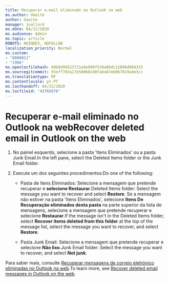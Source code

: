 ```yaml
---
title: Recuperar e-mail eliminado no Outlook na web
ms.author: daeite
author: daeite
manager: joallard
ms.date: 04/21/2020
ms.audience: Admin
ms.topic: article
ROBOTS: NOINDEX, NOFOLLOW
localization_priority: Normal
ms.custom:
- "8000011"
- "1996"
ms.openlocfilehash: 0db8d9d523721a9e890f530a8bdc12890d98d333
ms.sourcegitcommit: 55eff703a17e500681d8fa6a87eb067019ade3cc
ms.translationtype: MT
ms.contentlocale: pt-PT
ms.lasthandoff: 04/22/2020
ms.locfileid: "43765676"
---
```

# <a name="recover-deleted-email-in-outlook-on-the-web"></a><span data-ttu-id="38a44-102">Recuperar e-mail eliminado no Outlook na web</span><span class="sxs-lookup"><span data-stu-id="38a44-102">Recover deleted email in Outlook on the web</span></span>

1. <span data-ttu-id="38a44-103">No painel esquerdo, selecione a pasta 'Itens Eliminados' ou a pasta Junk Email.</span><span class="sxs-lookup"><span data-stu-id="38a44-103">In the left pane, select the Deleted Items folder or the Junk Email folder.</span></span>

2. <span data-ttu-id="38a44-104">Execute um dos seguintes procedimentos:</span><span class="sxs-lookup"><span data-stu-id="38a44-104">Do one of the following:</span></span>

    - <span data-ttu-id="38a44-105">Pasta de Itens Eliminados: Selecione a mensagem que pretende recuperar e **selecione Restaurar**.</span><span class="sxs-lookup"><span data-stu-id="38a44-105">Deleted Items folder: Select the message you want to recover and select **Restore**.</span></span> <span data-ttu-id="38a44-106">Se a mensagem não estiver na pasta 'Itens Eliminados', selecione **Itens De Recuperação eliminados desta pasta** na parte superior da lista de mensagens, selecione a mensagem que pretende recuperar e selecione **Restaurar**.</span><span class="sxs-lookup"><span data-stu-id="38a44-106">If the message isn't in the Deleted Items folder, select **Recover items deleted from this folder** at the top of the message list, select the message you want to recover, and select **Restore**.</span></span>

    - <span data-ttu-id="38a44-107">Pasta Junk Email: Selecione a mensagem que pretende recuperar e selecione **Não lixo**.</span><span class="sxs-lookup"><span data-stu-id="38a44-107">Junk Email folder: Select the message you want to recover, and select **Not junk**.</span></span>

<span data-ttu-id="38a44-108">Para saber mais, consulte [Recuperar mensagens de correio eletrónico eliminadas no Outlook na web](https://support.office.com/article/a8ca78ac-4721-4066-95dd-571842e9fb11).</span><span class="sxs-lookup"><span data-stu-id="38a44-108">To learn more, see [Recover deleted email messages in Outlook on the web](https://support.office.com/article/a8ca78ac-4721-4066-95dd-571842e9fb11).</span></span>